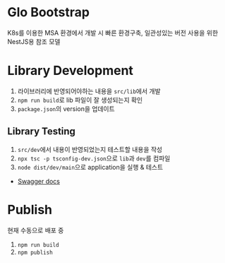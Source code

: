 # Glo Bootstrap

K8s를 이용한 MSA 환경에서 개발 시 빠른 환경구축, 일관성있는 버전 사용을 위한 NestJS용 참조 모델

# Library Development

1. 라이브러리에 반영되어야하는 내용을 `src/lib`에서 개발
2. `npm run build`로 lib 파일이 잘 생성되는지 확인
3. `package.json`의 version을 업데이트

## Library Testing

1. `src/dev`에서 내용이 반영되었는지 테스트할 내용을 작성
2. `npx tsc -p tsconfig-dev.json`으로 `lib`과 `dev`를 컴파일
3. `node dist/dev/main`으로 application을 실행 & 테스트

- [Swagger docs](http://localhost:3000/docs/glo-bootstrap)

# Publish

현재 수동으로 배포 중

1. `npm run build`
2. `npm publish`
